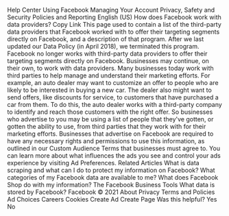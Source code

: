 Help Center
Using Facebook
Managing Your Account
Privacy, Safety and Security
Policies and Reporting
English (US)
How does Facebook work with data providers?
Copy Link
This page used to contain a list of the third-party data providers that Facebook worked with to offer their targeting segments directly on Facebook, and a description of that program. After we last updated our Data Policy (in April 2018), we terminated this program. Facebook no longer works with third-party data providers to offer their targeting segments directly on Facebook.
Businesses may continue, on their own, to work with data providers. Many businesses today work with third parties to help manage and understand their marketing efforts. For example, an auto dealer may want to customize an offer to people who are likely to be interested in buying a new car. The dealer also might want to send offers, like discounts for service, to customers that have purchased a car from them. To do this, the auto dealer works with a third-party company to identify and reach those customers with the right offer.
So businesses who advertise to you may be using a list of people that they've gotten, or gotten the ability to use, from third parties that they work with for their marketing efforts. Businesses that advertise on Facebook are required to have any necessary rights and permissions to use this information, as outlined in our Custom Audience Terms that businesses must agree to.
You can learn more about what influences the ads you see and control your ads experience by visiting Ad Preferences.
Related Articles
What is data scraping and what can I do to protect my information on Facebook?
What categories of my Facebook data are available to me?
What does Facebook Shop do with my information?
The Facebook Business Tools
What data is stored by Facebook?
Facebook © 2021
About
Privacy
Terms and Policies
Ad Choices
Careers
Cookies
Create Ad
Create Page
Was this helpful?
Yes
No